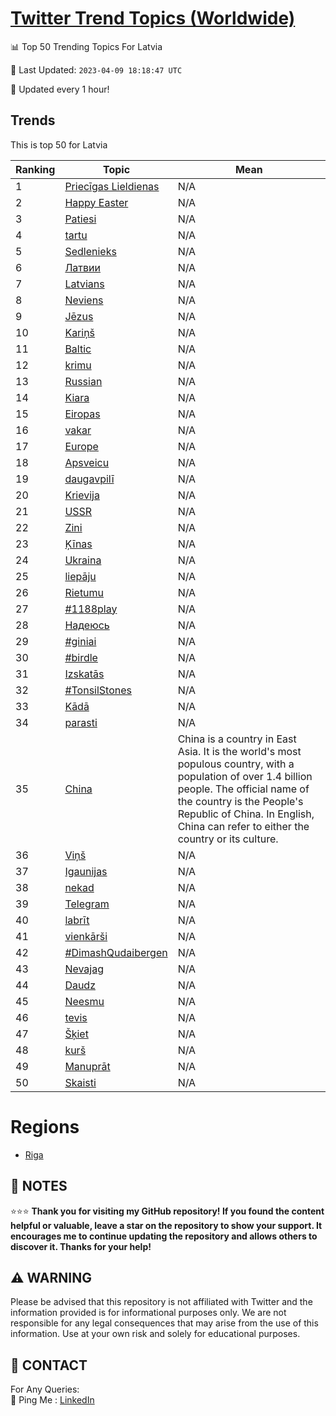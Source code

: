 [Twitter Trend Topics (Worldwide)](https://github.com/ErcinDedeoglu/Twitter-Trend-Topics)
==========


📊 Top 50 Trending Topics For Latvia

📆 Last Updated: `2023-04-09 18:18:47 UTC`

🔧 Updated every 1 hour!


## Trends

This is top 50 for Latvia

| Ranking | Topic | Mean |
| ------- | ------------ | ------------ |
| 1 | [Priecīgas Lieldienas](http://twitter.com/search?q=Priec%c4%abgas+Lieldienas) | N/A |
| 2 | [Happy Easter](http://twitter.com/search?q=Happy+Easter) | N/A |
| 3 | [Patiesi](http://twitter.com/search?q=Patiesi) | N/A |
| 4 | [tartu](http://twitter.com/search?q=tartu) | N/A |
| 5 | [Sedlenieks](http://twitter.com/search?q=Sedlenieks) | N/A |
| 6 | [Латвии](http://twitter.com/search?q=%d0%9b%d0%b0%d1%82%d0%b2%d0%b8%d0%b8) | N/A |
| 7 | [Latvians](http://twitter.com/search?q=Latvians) | N/A |
| 8 | [Neviens](http://twitter.com/search?q=Neviens) | N/A |
| 9 | [Jēzus](http://twitter.com/search?q=J%c4%93zus) | N/A |
| 10 | [Kariņš](http://twitter.com/search?q=Kari%c5%86%c5%a1) | N/A |
| 11 | [Baltic](http://twitter.com/search?q=Baltic) | N/A |
| 12 | [krimu](http://twitter.com/search?q=krimu) | N/A |
| 13 | [Russian](http://twitter.com/search?q=Russian) | N/A |
| 14 | [Kiara](http://twitter.com/search?q=Kiara) | N/A |
| 15 | [Eiropas](http://twitter.com/search?q=Eiropas) | N/A |
| 16 | [vakar](http://twitter.com/search?q=vakar) | N/A |
| 17 | [Europe](http://twitter.com/search?q=Europe) | N/A |
| 18 | [Apsveicu](http://twitter.com/search?q=Apsveicu) | N/A |
| 19 | [daugavpilī](http://twitter.com/search?q=daugavpil%c4%ab) | N/A |
| 20 | [Krievija](http://twitter.com/search?q=Krievija) | N/A |
| 21 | [USSR](http://twitter.com/search?q=USSR) | N/A |
| 22 | [Zini](http://twitter.com/search?q=Zini) | N/A |
| 23 | [Ķīnas](http://twitter.com/search?q=%c4%b6%c4%abnas) | N/A |
| 24 | [Ukraina](http://twitter.com/search?q=Ukraina) | N/A |
| 25 | [liepāju](http://twitter.com/search?q=liep%c4%81ju) | N/A |
| 26 | [Rietumu](http://twitter.com/search?q=Rietumu) | N/A |
| 27 | [#1188play](http://twitter.com/search?q=%231188play) | N/A |
| 28 | [Надеюсь](http://twitter.com/search?q=%d0%9d%d0%b0%d0%b4%d0%b5%d1%8e%d1%81%d1%8c) | N/A |
| 29 | [#giniai](http://twitter.com/search?q=%23giniai) | N/A |
| 30 | [#birdle](http://twitter.com/search?q=%23birdle) | N/A |
| 31 | [Izskatās](http://twitter.com/search?q=Izskat%c4%81s) | N/A |
| 32 | [#TonsilStones](http://twitter.com/search?q=%23TonsilStones) | N/A |
| 33 | [Kādā](http://twitter.com/search?q=K%c4%81d%c4%81) | N/A |
| 34 | [parasti](http://twitter.com/search?q=parasti) | N/A |
| 35 | [China](http://twitter.com/search?q=China) | China is a country in East Asia. It is the world's most populous country, with a population of over 1.4 billion people. The official name of the country is the People's Republic of China. In English, China can refer to either the country or its culture. |
| 36 | [Viņš](http://twitter.com/search?q=Vi%c5%86%c5%a1) | N/A |
| 37 | [Igaunijas](http://twitter.com/search?q=Igaunijas) | N/A |
| 38 | [nekad](http://twitter.com/search?q=nekad) | N/A |
| 39 | [Telegram](http://twitter.com/search?q=Telegram) | N/A |
| 40 | [labrīt](http://twitter.com/search?q=labr%c4%abt) | N/A |
| 41 | [vienkārši](http://twitter.com/search?q=vienk%c4%81r%c5%a1i) | N/A |
| 42 | [#DimashQudaibergen](http://twitter.com/search?q=%23DimashQudaibergen) | N/A |
| 43 | [Nevajag](http://twitter.com/search?q=Nevajag) | N/A |
| 44 | [Daudz](http://twitter.com/search?q=Daudz) | N/A |
| 45 | [Neesmu](http://twitter.com/search?q=Neesmu) | N/A |
| 46 | [tevis](http://twitter.com/search?q=tevis) | N/A |
| 47 | [Šķiet](http://twitter.com/search?q=%c5%a0%c4%b7iet) | N/A |
| 48 | [kurš](http://twitter.com/search?q=kur%c5%a1) | N/A |
| 49 | [Manuprāt](http://twitter.com/search?q=Manupr%c4%81t) | N/A |
| 50 | [Skaisti](http://twitter.com/search?q=Skaisti) | N/A |



# Regions

* [Riga](</Latvia/Riga.md>)



## 📝 NOTES

⭐⭐⭐ **Thank you for visiting my GitHub repository! If you found the content helpful or valuable, leave a star on the repository to show your support. It encourages me to continue updating the repository and allows others to discover it. Thanks for your help!**


## ⚠️ WARNING

Please be advised that this repository is not affiliated with Twitter and the information provided is for informational purposes only. We are not responsible for any legal consequences that may arise from the use of this information. Use at your own risk and solely for educational purposes.


## 📨 CONTACT

 For Any Queries:  
            🏓 Ping Me : [LinkedIn](https://www.linkedin.com/in/ercindedeoglu/)

